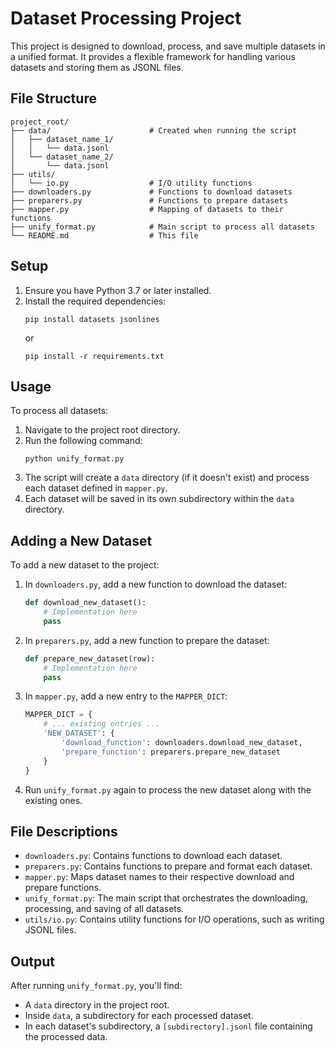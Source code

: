 # Dataset Processing Project

This project is designed to download, process, and save multiple datasets in a unified format. It provides a flexible framework for handling various datasets and storing them as JSONL files.

## File Structure

```
project_root/
├── data/                      # Created when running the script
│   ├── dataset_name_1/
│   │   └── data.jsonl
│   └── dataset_name_2/
│       └── data.jsonl
├── utils/
│   └── io.py                  # I/O utility functions
├── downloaders.py             # Functions to download datasets
├── preparers.py               # Functions to prepare datasets
├── mapper.py                  # Mapping of datasets to their functions
├── unify_format.py            # Main script to process all datasets
└── README.md                  # This file
```

## Setup

1. Ensure you have Python 3.7 or later installed.
2. Install the required dependencies:
   ```
   pip install datasets jsonlines
   ```
   or
   ```
   pip install -r requirements.txt
   ```

## Usage

To process all datasets:

1. Navigate to the project root directory.
2. Run the following command:
   ```
   python unify_format.py
   ```
3. The script will create a `data` directory (if it doesn't exist) and process each dataset defined in `mapper.py`.
4. Each dataset will be saved in its own subdirectory within the `data` directory.

## Adding a New Dataset

To add a new dataset to the project:

1. In `downloaders.py`, add a new function to download the dataset:
   ```python
   def download_new_dataset():
       # Implementation here
       pass
   ```

2. In `preparers.py`, add a new function to prepare the dataset:
   ```python
   def prepare_new_dataset(row):
       # Implementation here
       pass
   ```

3. In `mapper.py`, add a new entry to the `MAPPER_DICT`:
   ```python
   MAPPER_DICT = {
       # ... existing entries ...
       'NEW_DATASET': {
           'download_function': downloaders.download_new_dataset,
           'prepare_function': preparers.prepare_new_dataset
       }
   }
   ```

4. Run `unify_format.py` again to process the new dataset along with the existing ones.

## File Descriptions

- `downloaders.py`: Contains functions to download each dataset.
- `preparers.py`: Contains functions to prepare and format each dataset.
- `mapper.py`: Maps dataset names to their respective download and prepare functions.
- `unify_format.py`: The main script that orchestrates the downloading, processing, and saving of all datasets.
- `utils/io.py`: Contains utility functions for I/O operations, such as writing JSONL files.

## Output

After running `unify_format.py`, you'll find:

- A `data` directory in the project root.
- Inside `data`, a subdirectory for each processed dataset.
- In each dataset's subdirectory, a `[subdirectory].jsonl` file containing the processed data.